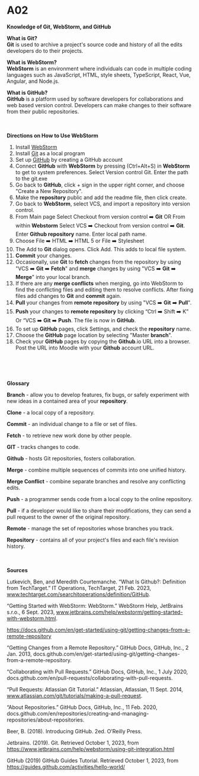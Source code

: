 # A02
**Knowledge of Git, WebStorm, and GitHub**
<br>

**What is Git?**
<br>
**Git** is used to archive a project's source code and history of all the edits developers do to their projects.
<br>

**What is WebStorm?**
<br>
**WebStorm** is an environment where individuals can code in multiple coding languages such as JavaScript, HTML, style sheets, TypeScript, React, Vue, Angular, and Node.js. 
<br>

**What is GitHub?**
<br>
**GitHub** is a platform used by software developers for collaborations and web based version control. Developers can make changes to their software from their public repositories.
<br><br><br>



**Directions on How to Use WebStorm**
<br>
1. Install [WebStorm](https://www.jetbrains.com/community/education/#students)
2. Install [Git](https://git-scm.com/downloads) as a local program
3. Set up [GitHub](https://git-scm.com/downloads) by creating a GitHub account
4. Connect **GitHub** with **WebStorm** by pressing (Ctrl+Alt+S) in **WebStorm** to get to system preferences. Select Version control Git. Enter the path to the git.exe
5. Go back to **GitHub**, click + sign in the upper right corner, and choose "Create a New Repository".
6. Make the **repository** public and add the readme file, then click create.
7. Go back to **WebStorm**, select VCS, and import a repository into version control.
8. From Main page Select Checkout from version control :arrow_right: **Git** OR From within **Webstorm** Select VCS :arrow_right: Checkout from version control :arrow_right: **Git**. Enter **Github repository** name. Enter local path name. 
9. Choose File :arrow_right: HTML :arrow_right: HTML 5 or File :arrow_right: Stylesheet
10. The Add to **Git** dialog opens. Click Add. This adds to local file system.
11. **Commit** your changes.
12. Occasionally, use **Git** to **fetch** changes from the repository by using "VCS ➡️ **Git** ➡️ **Fetch**" and **merge** changes by using "VCS ➡️ **Git** ➡️ **Merge**" into your local branch.
13. If there are any **merge conflicts** when merging, go into WebStorm to find the conflicting files and editing them to resolve conflicts. After fixing files add changes to **Git** and **commit** again.
14. **Pull** your changes from **remote repository** by using "VCS ➡️ **Git** ➡️ **Pull**". 
15. **Push** your changes to **remote repository** by clicking “Ctrl :arrow_right: Shift :arrow_right: K” Or “VCS :arrow_right: **Git** :arrow_right: **Push**. The file is now in **GitHub**.
16. To set up **GitHub** pages, click Settings, and check the **repository** name.
17. Choose the **GitHub** page location by selecting "Master **branch**".
18. Check your **GitHub** pages by copying the **Github**.io URL into a browser. Post the URL into Moodle with your **Github** account URL.



<br><br><br>

**Glossary**
<br>

**Branch** - allow you to develop features, fix bugs, or safely experiment with new ideas in a contained area of your **repository**.
<br>

**Clone** - a local copy of a repository.
<br>

**Commit** - an individual change to a file or set of files.
<br>

**Fetch** - to retrieve new work done by other people.
<br>

**GIT** - tracks changes to code.
<br>

**Github** - hosts Git repositories, fosters collaboration.
<br>

**Merge** - combine multiple sequences of commits into one unified history.
<br>

**Merge Conflict** - combine separate branches and resolve any conflicting edits.
<br>

**Push** - a programmer sends code from a local copy to the online repository.
<br>

**Pull** - if a developer would like to share their modifications, they can send a pull request to the owner of the original repository.
<br>

**Remote** - manage the set of repositories whose branches you track.
<br>

**Repository** - contains all of your project's files and each file's revision history.
<br><br><br>




**Sources**
<br>

Lutkevich, Ben, and Meredith Courtemanche. “What Is Github?: Definition from TechTarget.” IT Operations, TechTarget, 21 Feb. 2023, www.techtarget.com/searchitoperations/definition/GitHub. 
<br>

“Getting Started with WebStorm: WebStorm.” WebStorm Help, JetBrains s.r.o., 6 Sept. 2023, www.jetbrains.com/help/webstorm/getting-started-with-webstorm.html. 
<br>

https://docs.github.com/en/get-started/using-git/getting-changes-from-a-remote-repository
<br>

“Getting Changes from a Remote Repository.” GitHub Docs, GitHub, Inc., 2 Jan. 2013, docs.github.com/en/get-started/using-git/getting-changes-from-a-remote-repository. 
<br>

“Collaborating with Pull Requests.” GitHub Docs, GitHub, Inc., 1 July 2020, docs.github.com/en/pull-requests/collaborating-with-pull-requests. 
<br>

“Pull Requests: Atlassian Git Tutorial.” Atlassian, Atlassian, 11 Sept. 2014, www.atlassian.com/git/tutorials/making-a-pull-request. 
<br>

“About Repositories.” GitHub Docs, GitHub, Inc., 11 Feb. 2020, docs.github.com/en/repositories/creating-and-managing-repositories/about-repositories. 
<br>

Beer, B. (2018). Introducing GitHub. 2ed. O’Reilly Press.
<br>

Jetbrains. (2019). Git. Retrieved October 1, 2023, from https://www.jetbrains.com/help/webstorm/using-git-integration.html
<br>

GitHub (2019) GitHub Guides Tutorial. Retrieved October 1, 2023, from https://guides.github.com/activities/hello-world/
